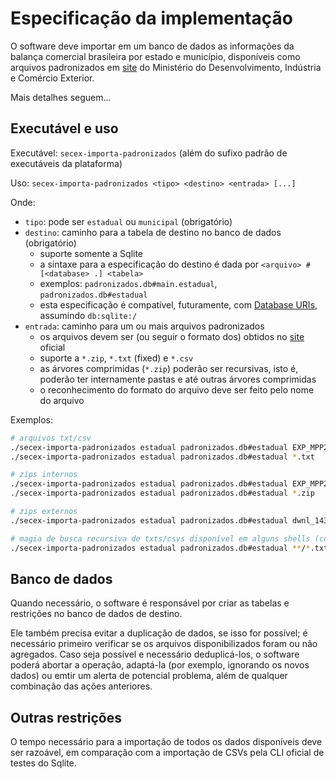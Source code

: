 Especificação da implementação
==============================

O software deve importar em um banco de dados as informações da balança
comercial brasileira por estado e município, disponíveis como
arquivos padronizados em [site][arquivos] do Ministério do Desenvolvimento, Indústria e
Comércio Exterior.

Mais detalhes seguem...

## Executável e uso

Executável: `secex-importa-padronizados` (além do sufixo padrão de executáveis da plataforma)

Uso: `secex-importa-padronizados <tipo> <destino> <entrada> [...]`

Onde:
 - `tipo`: pode ser `estadual` ou `municipal` (obrigatório)
 - `destino`: caminho para a tabela de destino no banco de dados (obrigatório)
    - suporte somente a Sqlite
    - a sintaxe para a especificação do destino é dada por `<arquivo> # [<database> .] <tabela>`
    - exemplos: `padronizados.db#main.estadual`, `padronizados.db#estadual`
    - esta especificação é compatível, futuramente, com [Database
      URIs][uri-db], assumindo `db:sqlite:/`
 - `entrada`: caminho para um ou mais arquivos padronizados
    - os arquivos devem ser (ou seguir o formato dos) obtidos no [site][arquivos] oficial
    - suporte a `*.zip`, `*.txt` (fixed) e `*.csv`
    - as árvores comprimidas (`*.zip`) poderão ser recursivas, isto é, poderão ter internamente
      pastas e até outras árvores comprimidas
    - o reconhecimento do formato do arquivo deve ser feito pelo nome do arquivo

Exemplos:

```sh
# arquivos txt/csv
./secex-importa-padronizados estadual padronizados.db#estadual EXP_MPP201112_v201201_VIA_TRANSP.txt
./secex-importa-padronizados estadual padronizados.db#estadual *.txt

# zips internos
./secex-importa-padronizados estadual padronizados.db#estadual EXP_MPP201112_v201201_VIA_TRANSP.zip
./secex-importa-padronizados estadual padronizados.db#estadual *.zip

# zips externos
./secex-importa-padronizados estadual padronizados.db#estadual dwnl_1433875461.zip

# magia de busca recursiva de txts/csvs disponível em alguns shells (como o zsh)
./secex-importa-padronizados estadual padronizados.db#estadual **/*.txt **/*.csv
```

## Banco de dados

Quando necessário, o software é responsável por criar as tabelas e restrições
no banco de dados de destino.

Ele também precisa evitar a duplicação de dados, se isso for possível; é necessário primeiro
verificar se os arquivos disponibilizados foram ou não agregados.  Caso seja possível e necessário
deduplicá-los, o software poderá abortar a operação, adaptá-la (por exemplo, ignorando os
novos dados) ou emtir um alerta de potencial problema, além de qualquer combinação das ações anteriores.

## Outras restrições

O tempo necessário para a importação de todos os dados disponíveis deve ser razoável,
em comparação com a importação de CSVs pela CLI oficial de testes do Sqlite.

[arquivos]: http://www.mdic.gov.br/sitio/interna/interna.php?area=5&menu=606
[uri-db]: https://github.com/theory/uri-db/
